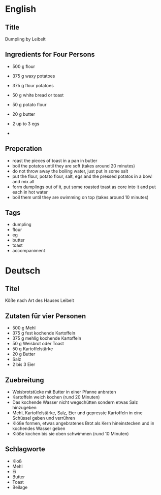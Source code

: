 # English

## Title

Dumpling by Leibelt

## Ingredients for Four Persons

* 500 g flour
* 375 g waxy potatoes
* 375 g flour potatoes
* 50 g white bread or toast
* 50 g potato flour
* 20 g butter
* 2 up to 3 egs

* <ingredients>

## Preperation

* roast the pieces of toast in a pan in butter
* boil the potatos until they are soft (takes around 20 minutes)
* do not throw away the boiling water, just put in some salt
* put the flour, potato flour, salt, egs and the pressed potatos in a bowl and mix all
* form dumplings out of it, put some roasted toast as core into it and put each in hot water
* boil them until they are swimming on top (takes around 10 minutes)

## Tags

* dumpling
* flour
* eg
* butter
* toast
* accompaniment

# Deutsch

## Titel

Köße nach Art des Hauses Leibelt

## Zutaten für vier Personen

* 500 g Mehl
* 375 g fest kochende Kartoffeln
* 375 g mehlig kochende Kartoffeln
* 50 g Weisbrot oder Toast
* 50 g Kartoffelstärke
* 20 g Butter
* Salz
* 2 bis 3 Eier

## Zuebreitung

* Weisbrotstücke mit Butter in einer Pfanne anbraten
* Kartoffeln weich kochen (rund 20 Minuten)
* Das kochende Wasser nicht wegschütten sondern etwas Salz hinzugeben
* Mehl, Kartoffelstärke, Salz, Eier und gepresste Kartoffeln in eine Schüssel geben und verrühren
* Klöße formen, etwas angebratenes Brot als Kern hineinstecken und in kochendes Wasser geben
* Klöße kochen bis sie oben schwimmen (rund 10 Minuten)

## Schlagworte

* Kloß
* Mehl
* Ei
* Butter
* Toast
* Beilage
